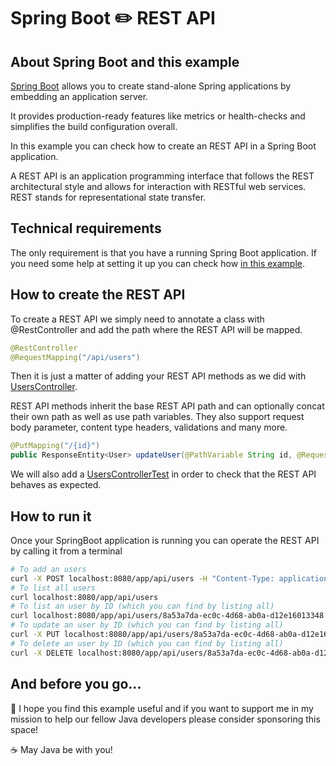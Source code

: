 # Spring Boot :pencil2: REST API

## About Spring Boot and this example

[Spring Boot](https://spring.io/projects/spring-boot) allows you to create stand-alone Spring applications by embedding an application server.

It provides production-ready features like metrics or health-checks and simplifies the build configuration overall.

In this example you can check how to create an REST API in a Spring Boot application.

A REST API is an application programming interface that follows the REST architectural style and allows for interaction with RESTful web services. REST stands for representational state transfer.

## Technical requirements

The only requirement is that you have a running Spring Boot application. If you need some help at setting it up you can check how  [in this example](https://github.com/codewithhades/spring-boot-basic-setup).

## How to create the REST API

To create a REST API we simply need to annotate a class with @RestController and add the path where the REST API will be mapped.

````java
@RestController
@RequestMapping("/api/users")
````
Then it is just a matter of adding your REST API methods as we did with [UsersController](src/main/java/com/codewithhades/springboot/restapi/users/UsersController.java).

REST API methods inherit the base REST API path and can optionally concat their own path as well as use path variables. They also support request body parameter, content type headers, validations and many more.

````java
@PutMapping("/{id}")
public ResponseEntity<User> updateUser(@PathVariable String id, @RequestBody UserRequest userRequest){...}
````

We will also add a [UsersControllerTest](src/test/java/com/codewithhades/springboot/restapi/users/UsersControllerTest.java) in order to check that the REST API behaves as expected.


## How to run it

Once your SpringBoot application is running you can operate the REST API by calling it from a terminal

````bash
# To add an users
curl -X POST localhost:8080/app/api/users -H "Content-Type: application/json" -d '{"name": "Anakin","surname":"Skywalker"}'
# To list all users
curl localhost:8080/app/api/users
# To list an user by ID (which you can find by listing all)
curl localhost:8080/app/api/users/8a53a7da-ec0c-4d68-ab0a-d12e16013348
# To update an user by ID (which you can find by listing all)
curl -X PUT localhost:8080/app/api/users/8a53a7da-ec0c-4d68-ab0a-d12e16013348 -H "Content-Type: application/json" -d '{"name": "Darth","surname":"Vader"}'
# To delete an user by ID (which you can find by listing all)
curl -X DELETE localhost:8080/app/api/users/8a53a7da-ec0c-4d68-ab0a-d12e16013348
````
## And before you go...

:pray: I hope you find this example useful and if you want to support me in my mission to help our fellow Java developers please consider sponsoring this space!

:coffee: May Java be with you!